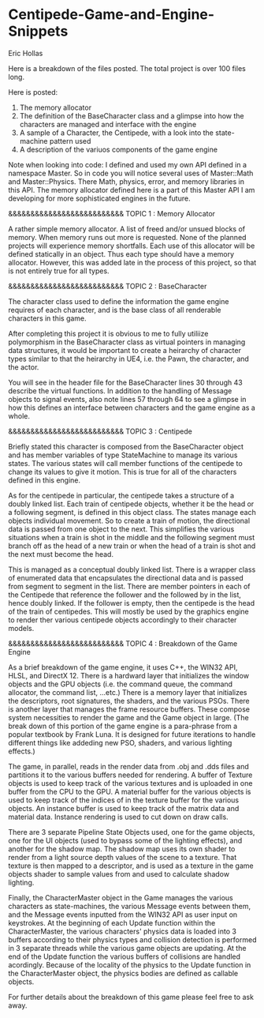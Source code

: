 # Centipede-Game-and-Engine-Snippets

Eric Hollas

Here is a breakdown of the files posted. The total project is over 100 files long.

Here is posted:
1) The memory allocator
2) The definition of the BaseCharacter class and a glimpse into how the characters are managed and interface with the engine
3) A sample of a Character, the Centipede, with a look into the state-machine pattern used
4) A description of the variuos components of the game engine

Note when looking into code:
I defined and used my own API defined in a namespace Master. So in code you will notice several uses of Master::Math and Master::Physics. There Math, physics, error, and memory libraries in this API. The memory allocator defined here is a part of this Master API I am developing for more sophisticated engines in the future.

&&&&&&&&&&&&&&&&&&&&&&&&&&
TOPIC 1 : Memory Allocator

A rather simple memory allocator. A list of freed and/or unsued blocks of memory.
When memory runs out more is requested. None of the planned projects will experience memory shortfalls.
Each use of this allocator will be defined statically in an object. Thus each type should have a memory allocator. However, this was added late in the process of this project, so that is not entirely true for all types.

&&&&&&&&&&&&&&&&&&&&&&&&&&
TOPIC 2 : BaseCharacter

The character class used to define the information the game engine requires of each character, and is the base class of all renderable characters in this game.

After completing this project it is obvious to me to fully utiliize polymorphism in the BaseCharacter class as virtual pointers in managing data structures, it would be important to create a heirarchy of character types similar to that the heirarchy in UE4, i.e. the Pawn, the character, and the actor.

You will see in the header file for the BaseCharacter lines 30 through 43 describe the virtual functions. In addition to the handling of Message objects to signal events, also note lines 57 through 64 to see a glimpse in how this defines an interface between characters and the game engine as a whole.

&&&&&&&&&&&&&&&&&&&&&&&&&&
TOPIC 3 : Centipede

Briefly stated this character is composed from the BaseCharacter object and has member variables of type StateMachine to manage its various states.
The various states will call member functions of the centipede to change its values to give it motion.
This is true for all of the characters defined in this engine.

As for the centipede in particular, the centipede takes a structure of a doubly linked list.
Each train of centipede objects, whether it be the head or a following segment, is defined in this object class.
The states manage each objects individual movement. So to create a train of motion, the directional data is passed from one object to the next.
This simplifies the various situations when a train is shot in the middle and the following segment must branch off as the head of a new train or when the head of a train is shot and the next must become the head.

This is managed as a conceptual doubly linked list.
There is a wrapper class of enumerated data that encapsulates the directional data and is passed from segment to segment in the list.
There are member pointers in each of the Centipede that reference the follower and the followed by in the list, hence doubly linked.
If the follower is empty, then the centipede is the head of the train of centipedes.
This will mostly be used by the graphics engine to render ther various centipede objects accordingly to their character models.

&&&&&&&&&&&&&&&&&&&&&&&&&&
TOPIC 4 : Breakdown of the Game Engine

As a brief breakdown of the game engine, it uses C++, the WIN32 API, HLSL, and DirectX 12.
There is a hardward layer that initializes the window objects and the GPU objects (i.e. the command queue, the command allocator, the command list, ...etc.)
There is a memory layer that initializes the descriptors, root signatures, the shaders, and the various PSOs.
There is another layer that manages the frame resource buffers.
These compose system necessities to render the game and the Game object in large.
(The break down of this portion of the game engine is a para-phrase from a popular textbook by Frank Luna. It is designed for future iterations to handle different things like addeding new PSO, shaders, and various lighting effects.)

The game, in parallel, reads in the render data from .obj and .dds files and partitions it to the various buffers needed for rendering. 
A buffer of Texture objects is used to keep track of the various textures and is uploaded in one buffer from the CPU to the GPU.
A material buffer for the various objects is used to keep track of the indices of in the texture buffer for the various objects.
An instance buffer is used to keep track of the matrix data and material data. 
Instance rendering is used to cut down on draw calls.

There are 3 separate Pipeline State Objects used, one for the game objects, one for the UI objects (used to bypass some of the lighting effects), and another for the shadow map.
The shadow map uses its own shader to render from a light source depth values of the scene to a texture. That texture is then mapped to a descriptor, and is used as a texture in the game objects shader to sample values from and used to calculate shadow lighting.

Finally, the CharacterMaster object in the Game manages the various characters as state-machines, the various Message events between them, and the Message events inputted from the WIN32 API as user input on keystrokes.
At the beginning of each Update function within the CharacterMaster, the various characters' physics data is loaded into 3 buffers according to their physics types and collision detection is performed in 3 separate threads while the various game objects are updating. 
At the end of the Update function the various buffers of collisions are handled acordingly.
Because of the locality of the physics to the Update function in the CharacterMaster object, the physics bodies are defined as callable objects.

For further details about the breakdown of this game please feel free to ask away.


